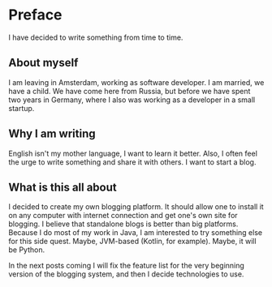 # Preface
I have decided to write something from time to time.

## About myself
I am leaving in Amsterdam, working as software developer.
I am married, we have a child.
We have come here from Russia, but before we have spent two years in 
Germany, where I also was working as a developer in a small startup.

## Why I am writing
English isn't my mother language, I want to learn it better.
Also, I often feel the urge to write something and share it with others.
I want to start a blog.

## What is this all about
I decided to create my own blogging platform. It should allow one to
install it on any computer with internet connection and get one's own 
site for blogging.
I believe that standalone blogs is better than big platforms.
Because I do most of my work in Java, I am interested to try something else
for this side quest. Maybe, JVM-based (Kotlin, for example). Maybe, it will
be Python.

In the next posts coming I will fix the feature list for the very beginning version of the blogging system, and then I decide technologies to use.
